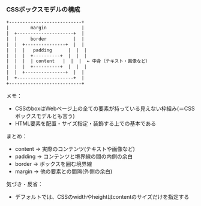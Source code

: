 ### CSSボックスモデルの構成

```html
+---------------------------+
|        margin             |
|  +---------------------+  |
|  |     border          |  |
|  |  +---------------+  |  |
|  |  |   padding      |  |  |
|  |  |  +----------+  |  |  |
|  |  |  | content   |  |  |  ← 中身（テキスト・画像など）
|  |  |  +----------+  |  |  |
|  |  +---------------+  |  |
|  +---------------------+  |
+---------------------------+
```

メモ：
- CSSのboxはWebページ上の全ての要素が持っている見えない枠組み(＝CSSボックスモデルとも言う)
- HTML要素を配置・サイズ指定・装飾する上での基本である

まとめ：
- content → 実際のコンテンツ(テキストや画像など)
- padding → コンテンツと境界線の間の内側の余白
- border → ボックスを囲む境界線
- margin → 他の要素との間隔(外側の余白)

気づき・反省：
- デフォルトでは、CSSのwidthやheightはcontentのサイズだけを指定する
